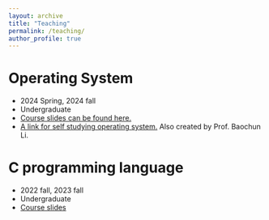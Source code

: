 ```yaml
---
layout: archive
title: "Teaching"
permalink: /teaching/
author_profile: true
---
```


Operating System
======
* 2024 Spring, 2024 fall
* Undergraduate
* [Course slides can be found here.](download.md)
* [A link for self studying operating system.](https://oscourse.org) Also created by Prof. Baochun Li.
 
 C programming language
======
* 2022 fall, 2023 fall
* Undergraduate
* [Course slides](download.md)
 


